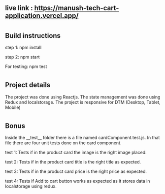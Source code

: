 ## live link : https://manush-tech-cart-application.vercel.app/

#

## Build instructions

step 1: npm install

step 2: npm start

For testing: npm test

#

## Project details

The project was done using Reactjs. The state management was done using Redux and localstorage. The project is responsive for DTM (Desktop, Tablet, Mobile)

#

## Bonus

Inside the \_\_test\_\_ folder there is a file named cardComponent.test.js. In that file there are four unit tests done on the card component.

test 1: Tests if in the product card the image is the right image placed.

test 2: Tests if in the product card title is the right title as expected.

test 3: Tests if in the product card price is the right price as expected.

test 4: Tests if Add to cart button works as expected as it stores data in localstorage using redux.
